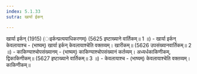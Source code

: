 ```yaml
---
index: 5.1.33
sutra: खार्या ईकन्

---
```

खार्या इर्कन् (1915) (ःइर्कन्प्रत्ययाधिकरणम्) (5625 इष्टाख्याने वार्तिकम्॥ 1 ॥) - खार्या इर्कन् केवलायाश्च - (भाष्यम्) खार्या इर्कन् केवलायाश्चेति वक्तव्यम्। खारीकम्॥ (5626 उपसंख्यानवार्तिकम्॥ 2 ॥) - काकिण्याश्चोपसंख्यानम् - (भाष्यम्) काकिण्याश्चोपसंख्यानं कर्तव्यम्। अध्यर्धकाकिणीकम्, द्विकाकिणीकम्॥ (5627 इष्टाख्याने वार्तिकम्॥ 3 ॥) - केवलायाश्च - (भाष्यम्) केवलायाश्चेति वक्तव्यम्। काकिणीकम्॥